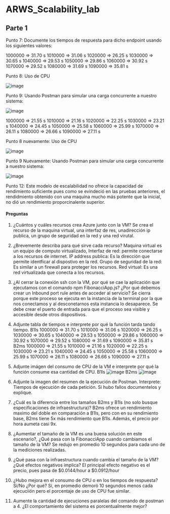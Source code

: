 # ARWS_Scalability_lab

## Parte 1

Punto 7: Documente los tiempos de respuesta para dicho endpoint usando los siguientes valores:

1000000 => 31.70 s
1010000 => 31.06 s
1020000 => 26.25 s
1030000 => 30.65 s 
1040000 => 29.53 s
1050000 => 29.86 s
1060000 => 30.92 s
1070000 => 29.52 s
1080000 => 31.69 s
1090000 => 35.81 s

Punto 8: Uso de CPU

![image](https://user-images.githubusercontent.com/60078276/144887220-b5be21b0-c32c-499e-9857-f6077872917b.png)

Punto 9: Usando Postman para simular una carga concurrente a nuestro sistema:

![image](https://user-images.githubusercontent.com/60078276/144908321-0a7a38bd-06ec-48b9-aee2-bb0b4fcd3af9.png)

1000000 => 21.55 s
1010000 => 21.16 s
1020000 => 22.25 s
1030000 => 23.21 s 
1040000 => 24.45 s
1050000 => 25.58 s
1060000 => 25.99 s
1070000 => 26.11 s
1080000 => 26.66 s
1090000 => 27.11 s

Punto 8 nuevamente: Uso de CPU

![image](https://user-images.githubusercontent.com/60078276/144909961-636baa43-80c6-4b91-979c-8111bd74f680.png)

Punto 9 Nuevamente: Usando Postman para simular una carga concurrente a nuestro sistema:

![image](https://user-images.githubusercontent.com/60078276/144911322-2a6c7091-c286-4547-972b-8ddf8c3ddc14.png)

Punto 12: Este modelo de escalabilidad no ofrece la capacidad de rendimiento suficiente pues como se evindeció en las pruebas anteriores, el rendidmiento obtenido con una maquina mucho más potente que la inicial, no dió un rendimiento proporcinalente superior.

#### Preguntas

1. ¿Cuántos y cuáles recursos crea Azure junto con la VM?
Se crea el recurso de la maquina virtual, una interfaz de res, unadirección ip publica, un grupo de seguridad en la red y una red virutal.

2. ¿Brevemente describa para qué sirve cada recurso? 
Maquina virtual es un equipo de computo virtualizado,
Interfaz de red: permite conectarse a los recursos de internet.
IP address publica: Es la dirección que permite identficar al dispostivo en la red.
Grupo de seguridad de la red: Es similar a un firewall para proteger los recursos.
Red virtual: Es una red virtualizada que conecta a los recursos.

3. ¿Al cerrar la conexión ssh con la VM, por qué se cae la aplicación que ejecutamos con el comando npm FibonacciApp.js? ¿Por qué debemos crear un Inbound port rule antes de acceder al servicio?
Se cierra porque este proceso se ejecuta en la instancia de la terminal por la que nos conectamos y al desconetarnos esta instancia lo desaparece. Se debe crear el puerto de entrada para que el proceso sea visible y accesible desde otros dispositivos.

4. Adjunte tabla de tiempos e interprete por qué la función tarda tando tiempo.
B1ls
1000000 => 31.70 s
1010000 => 31.06 s
1020000 => 26.25 s
1030000 => 30.65 s 
1040000 => 29.53 s
1050000 => 29.86 s
1060000 => 30.92 s
1070000 => 29.52 s
1080000 => 31.69 s
1090000 => 35.81 s
B2ms
1000000 => 21.55 s
1010000 => 21.16 s
1020000 => 22.25 s
1030000 => 23.21 s 
1040000 => 24.45 s
1050000 => 25.58 s
1060000 => 25.99 s
1070000 => 26.11 s
1080000 => 26.66 s
1090000 => 27.11 s

5. Adjunte imágen del consumo de CPU de la VM e interprete por qué la función consume esa cantidad de CPU.
B1ls
![image](https://user-images.githubusercontent.com/60078276/144887220-b5be21b0-c32c-499e-9857-f6077872917b.png)
B2ms
![image](https://user-images.githubusercontent.com/60078276/144911322-2a6c7091-c286-4547-972b-8ddf8c3ddc14.png)

6. Adjunte la imagen del resumen de la ejecución de Postman. Interprete:
Tiempos de ejecución de cada petición.
Si hubo fallos documentelos y explique.
7. ¿Cuál es la diferencia entre los tamaños B2ms y B1ls (no solo busque especificaciones de infraestructura)?
B2ms ofrece un rendimiento maximo del doble en comparación a B1ls, pero con en su rendimiento base, B2ms tiene 5x más rendimiento que B1ls. Además, el precio por hora aumeta casi 9x.

8. ¿Aumentar el tamaño de la VM es una buena solución en este escenario?, ¿Qué pasa con la FibonacciApp cuando cambiamos el tamaño de la VM?
Se redujo en promedio 10 segundos para cada uno de la mediciones realizadas.
9. ¿Qué pasa con la infraestructura cuando cambia el tamaño de la VM? ¿Qué efectos negativos implica?
El principal efecto negativo es el precio, pues pasa de $0.0144/hour a $0.0912/hour
10. ¿Hubo mejora en el consumo de CPU o en los tiempos de respuesta? Si/No ¿Por qué?
Sí, en promedio demoró 10 segundos menos cada ejecuciión pero el porcentaje de uso de CPU fue similar.
11. Aumente la cantidad de ejecuciones paralelas del comando de postman a 4. ¿El comportamiento del sistema es porcentualmente mejor?


